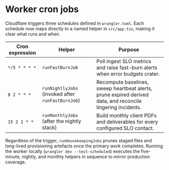# Worker cron jobs

Cloudflare triggers three schedules defined in `wrangler.toml`. Each schedule now maps directly to a named helper in `src/app.tsx`, making it clear what runs and when.

| Cron expression | Helper | Purpose |
| --------------- | ------ | ------- |
| `*/5 * * * *`   | `runFastBurnJob` | Poll ingest SLO metrics and raise fast-burn alerts when error budgets crater. |
| `0 2 * * *`     | `runNightlyJobs` (invoked after `runFastBurnJob`) | Recompute baselines, sweep heartbeat alerts, prune expired derived data, and reconcile lingering incidents. |
| `15 2 1 * *`    | `runMonthlyJobs` (after the nightly stack) | Build monthly client PDFs and deliverables for every configured SLO contact. |

Regardless of the trigger, `runHousekeepingJobs` prunes staged files and long-lived provisioning artefacts once the primary work completes. Running the worker locally (`wrangler dev --test-scheduled`) executes the five-minute, nightly, and monthly helpers in sequence to mirror production coverage.
